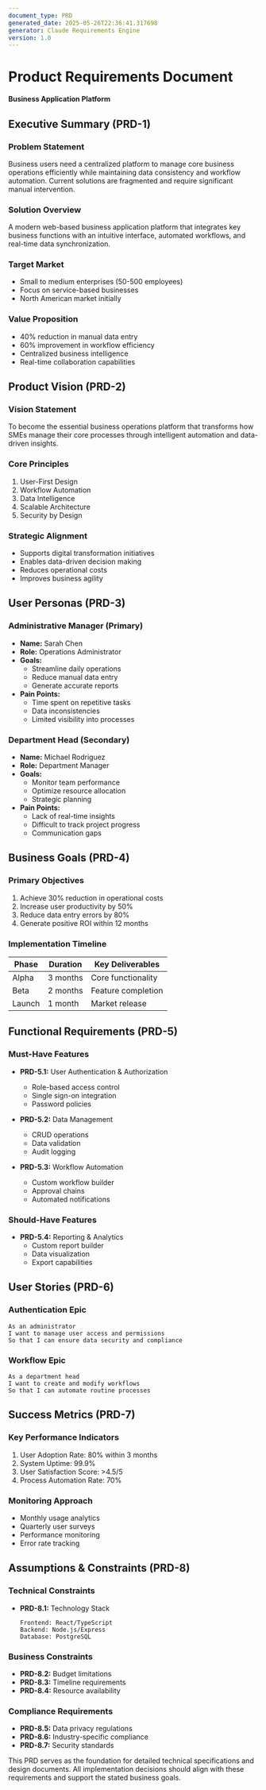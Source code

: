 ```yaml
---
document_type: PRD
generated_date: 2025-05-26T22:36:41.317698
generator: Claude Requirements Engine
version: 1.0
---
```


# Product Requirements Document
**Business Application Platform**

## Executive Summary (PRD-1)

### Problem Statement
Business users need a centralized platform to manage core business operations efficiently while maintaining data consistency and workflow automation. Current solutions are fragmented and require significant manual intervention.

### Solution Overview
A modern web-based business application platform that integrates key business functions with an intuitive interface, automated workflows, and real-time data synchronization.

### Target Market
- Small to medium enterprises (50-500 employees)
- Focus on service-based businesses
- North American market initially

### Value Proposition
- 40% reduction in manual data entry
- 60% improvement in workflow efficiency
- Centralized business intelligence
- Real-time collaboration capabilities

## Product Vision (PRD-2)

### Vision Statement
To become the essential business operations platform that transforms how SMEs manage their core processes through intelligent automation and data-driven insights.

### Core Principles
1. User-First Design
2. Workflow Automation
3. Data Intelligence
4. Scalable Architecture
5. Security by Design

### Strategic Alignment
- Supports digital transformation initiatives
- Enables data-driven decision making
- Reduces operational costs
- Improves business agility

## User Personas (PRD-3)

### Administrative Manager (Primary)
- **Name:** Sarah Chen
- **Role:** Operations Administrator
- **Goals:**
  - Streamline daily operations
  - Reduce manual data entry
  - Generate accurate reports
- **Pain Points:**
  - Time spent on repetitive tasks
  - Data inconsistencies
  - Limited visibility into processes

### Department Head (Secondary)
- **Name:** Michael Rodriguez
- **Role:** Department Manager
- **Goals:**
  - Monitor team performance
  - Optimize resource allocation
  - Strategic planning
- **Pain Points:**
  - Lack of real-time insights
  - Difficult to track project progress
  - Communication gaps

## Business Goals (PRD-4)

### Primary Objectives
1. Achieve 30% reduction in operational costs
2. Increase user productivity by 50%
3. Reduce data entry errors by 80%
4. Generate positive ROI within 12 months

### Implementation Timeline
| Phase | Duration | Key Deliverables |
|-------|----------|------------------|
| Alpha | 3 months | Core functionality |
| Beta | 2 months | Feature completion |
| Launch | 1 month | Market release |

## Functional Requirements (PRD-5)

### Must-Have Features
- **PRD-5.1:** User Authentication & Authorization
  - Role-based access control
  - Single sign-on integration
  - Password policies

- **PRD-5.2:** Data Management
  - CRUD operations
  - Data validation
  - Audit logging

- **PRD-5.3:** Workflow Automation
  - Custom workflow builder
  - Approval chains
  - Automated notifications

### Should-Have Features
- **PRD-5.4:** Reporting & Analytics
  - Custom report builder
  - Data visualization
  - Export capabilities

## User Stories (PRD-6)

### Authentication Epic
```
As an administrator
I want to manage user access and permissions
So that I can ensure data security and compliance
```

### Workflow Epic
```
As a department head
I want to create and modify workflows
So that I can automate routine processes
```

## Success Metrics (PRD-7)

### Key Performance Indicators
1. User Adoption Rate: 80% within 3 months
2. System Uptime: 99.9%
3. User Satisfaction Score: >4.5/5
4. Process Automation Rate: 70%

### Monitoring Approach
- Monthly usage analytics
- Quarterly user surveys
- Performance monitoring
- Error rate tracking

## Assumptions & Constraints (PRD-8)

### Technical Constraints
- **PRD-8.1:** Technology Stack
  ```
  Frontend: React/TypeScript
  Backend: Node.js/Express
  Database: PostgreSQL
  ```

### Business Constraints
- **PRD-8.2:** Budget limitations
- **PRD-8.3:** Timeline requirements
- **PRD-8.4:** Resource availability

### Compliance Requirements
- **PRD-8.5:** Data privacy regulations
- **PRD-8.6:** Industry-specific compliance
- **PRD-8.7:** Security standards

This PRD serves as the foundation for detailed technical specifications and design documents. All implementation decisions should align with these requirements and support the stated business goals.